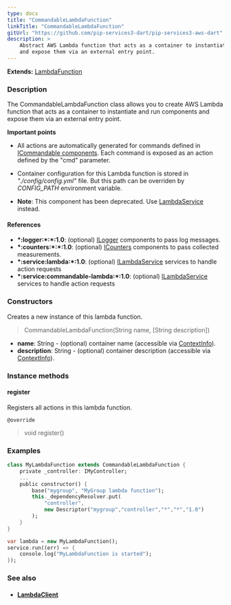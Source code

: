 ```yaml
---
type: docs
title: "CommandableLambdaFunction"
linkTitle: "CommandableLambdaFunction"
gitUrl: "https://github.com/pip-services3-dart/pip-services3-aws-dart"
description: >
    Abstract AWS Lambda function that acts as a container to instantiate and run components
    and expose them via an external entry point.
---
```


**Extends:** [LambdaFunction](../lambda_function)

### Description

The CommandableLambdaFunction class allows you to create AWS Lambda function that acts as a container to instantiate and run components and expose them via an external entry point.

**Important points**

- All actions are automatically generated for commands defined in [ICommandable components](../../../commons/commands/icommandable). Each command is exposed as an action defined by the "cmd" parameter.
  
- Container configuration for this Lambda function is stored in *"./config/config.yml"* file. But this path can be overriden by *CONFIG_PATH* environment variable.
 
- **Note**: This component has been deprecated. Use [LambdaService](../../services/lambda_service) instead.


#### References
- **\*:logger:\*:\*:1.0**: (optional) [ILogger](../../../components/log/ilogger) components to pass log messages.
- **\*:counters:\*:\*:1.0**: (optional) [ICounters](../../../components/count/icounters) components to pass collected measurements.
- **\*:service:lambda:\*:1.0**: (optional) [ILambdaService](../../services/ilambda_service) services to handle action requests
- **\*:service:commandable-lambda:\*:1.0**: (optional) [ILambdaService](../../services/ilambda_service) services to handle action requests

### Constructors
Creates a new instance of this lambda function.

> CommandableLambdaFunction(String name, [String description])

- **name**: String - (optional) container name (accessible via [ContextInfo](../../../components/info/context_info)).
- **description**: String - (optional) container description (accessible via [ContextInfo](../../../components/info/context_info)).

### Instance methods

#### register
Registers all actions in this lambda function.

`@override`
> void register()



### Examples

```dart
class MyLambdaFunction extends CommandableLambdaFunction {
    private _controller: IMyController;
    ...
    public constructor() {
        base("mygroup", "MyGroup lambda function");
        this._dependencyResolver.put(
            "controller",
            new Descriptor("mygroup","controller","*","*","1.0")
        );
    }
}

var lambda = new MyLambdaFunction();
service.run((err) => {
    console.log("MyLambdaFunction is started");
});
```

### See also
- #### [LambdaClient](../../clients/lambda_client)
